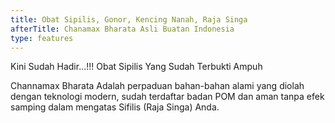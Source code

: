 ```yaml
---
title: Obat Sipilis, Gonor, Kencing Nanah, Raja Singa
afterTitle: Chanamax Bharata Asli Buatan Indonesia
type: features
---
```


Kini Sudah Hadir...!!!
Obat Sipilis Yang Sudah Terbukti Ampuh

Channamax Bharata Adalah perpaduan bahan-bahan alami yang diolah dengan teknologi modern, sudah terdaftar badan POM dan aman tanpa efek samping dalam mengatas Sifilis (Raja Singa) Anda. 
